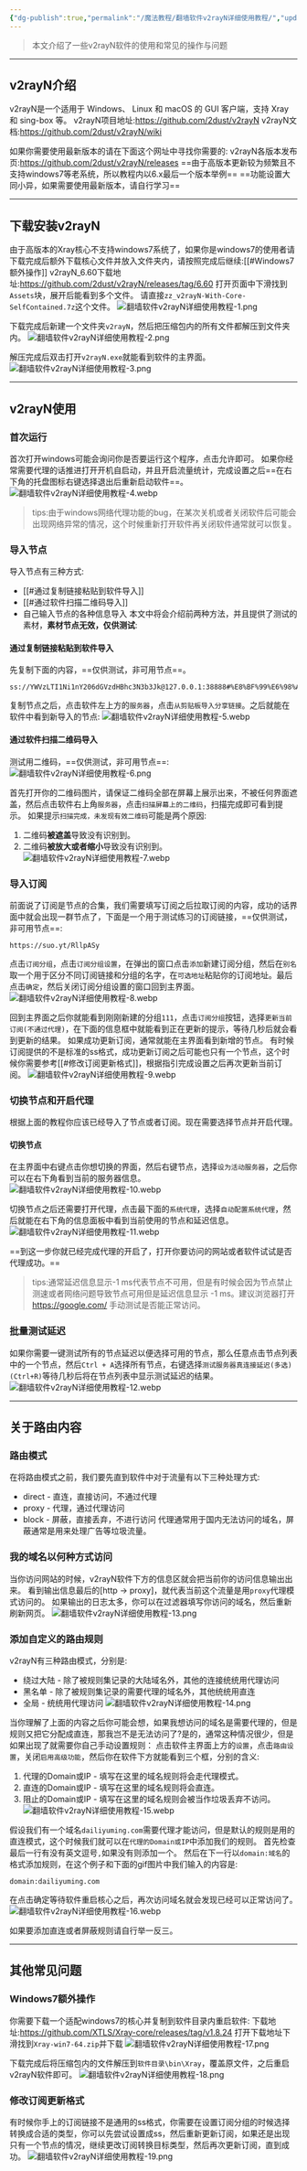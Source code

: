 ```yaml
---
{"dg-publish":true,"permalink":"/魔法教程/翻墙软件v2rayN详细使用教程/","updated":"2025-08-28T10:08:59.024+08:00"}
---
```



> 本文介绍了一些v2rayN软件的使用和常见的操作与问题

---
## v2rayN介绍
v2rayN是一个适用于 Windows、 Linux 和 macOS 的 GUI 客户端，支持 Xray和 sing-box 等。
v2rayN项目地址:https://github.com/2dust/v2rayN
v2rayN文档:https://github.com/2dust/v2rayN/wiki

如果你需要使用最新版本的请在下面这个网址中寻找你需要的:
v2rayN各版本发布页:https://github.com/2dust/v2rayN/releases
==由于高版本更新较为频繁且不支持windows7等老系统，所以教程内以6.x最后一个版本举例==
==功能设置大同小异，如果需要使用最新版本，请自行学习==

---
## 下载安装v2rayN
由于高版本的Xray核心不支持windows7系统了，如果你是windows7的使用者请下载完成后额外下载核心文件并放入文件夹内，请按照完成后继续:[[#Windows7额外操作]]
v2rayN_6.60下载地址:https://github.com/2dust/v2rayN/releases/tag/6.60
打开页面中下滑找到`Assets`块，展开后能看到多个文件。
请直接`zz_v2rayN-With-Core-SelfContained.7z`这个文件。
![翻墙软件v2rayN详细使用教程-1.png](/img/user/%E9%AD%94%E6%B3%95%E6%95%99%E7%A8%8B/pic/%E7%BF%BB%E5%A2%99%E8%BD%AF%E4%BB%B6v2rayN%E8%AF%A6%E7%BB%86%E4%BD%BF%E7%94%A8%E6%95%99%E7%A8%8B-1.png)

下载完成后新建一个文件夹`v2rayN`，然后把压缩包内的所有文件都解压到文件夹内。
![翻墙软件v2rayN详细使用教程-2.png](/img/user/%E9%AD%94%E6%B3%95%E6%95%99%E7%A8%8B/pic/%E7%BF%BB%E5%A2%99%E8%BD%AF%E4%BB%B6v2rayN%E8%AF%A6%E7%BB%86%E4%BD%BF%E7%94%A8%E6%95%99%E7%A8%8B-2.png)

解压完成后双击打开`v2rayN.exe`就能看到软件的主界面。
![翻墙软件v2rayN详细使用教程-3.png](/img/user/%E9%AD%94%E6%B3%95%E6%95%99%E7%A8%8B/pic/%E7%BF%BB%E5%A2%99%E8%BD%AF%E4%BB%B6v2rayN%E8%AF%A6%E7%BB%86%E4%BD%BF%E7%94%A8%E6%95%99%E7%A8%8B-3.png)

---
## v2rayN使用
### 首次运行
首次打开windows可能会询问你是否要运行这个程序，点击允许即可。
如果你经常需要代理的话推进打开开机自启动，并且开启流量统计，完成设置之后==在右下角的托盘图标右键选择退出后重新启动软件==。
![翻墙软件v2rayN详细使用教程-4.webp](/img/user/%E9%AD%94%E6%B3%95%E6%95%99%E7%A8%8B/pic/%E7%BF%BB%E5%A2%99%E8%BD%AF%E4%BB%B6v2rayN%E8%AF%A6%E7%BB%86%E4%BD%BF%E7%94%A8%E6%95%99%E7%A8%8B-4.webp)

> tips:由于windows网络代理功能的bug，在某次关机或者关闭软件后可能会出现网络异常的情况，这个时候重新打开软件再关闭软件通常就可以恢复。
### 导入节点
导入节点有三种方式:
- [[#通过复制链接粘贴到软件导入]]
- [[#通过软件扫描二维码导入]]
- 自己输入节点的各种信息导入
本文中将会介绍前两种方法，并且提供了测试的素材，**素材节点无效，仅供测试**:
#### 通过复制链接粘贴到软件导入
先复制下面的内容，==仅供测试，非可用节点==。
```测试节点
ss://YWVzLTI1Ni1nY206dGVzdHBhc3N3b3Jk@127.0.0.1:38888#%E8%BF%99%E6%98%AF%E4%B8%80%E4%B8%AA%E6%B5%8B%E8%AF%95%E8%8A%82%E7%82%B9
```

复制节点之后，点击软件左上方的`服务器`，点击`从剪贴板导入分享链接`。之后就能在软件中看到新导入的节点:
![翻墙软件v2rayN详细使用教程-5.webp](/img/user/%E9%AD%94%E6%B3%95%E6%95%99%E7%A8%8B/pic/%E7%BF%BB%E5%A2%99%E8%BD%AF%E4%BB%B6v2rayN%E8%AF%A6%E7%BB%86%E4%BD%BF%E7%94%A8%E6%95%99%E7%A8%8B-5.webp)

#### 通过软件扫描二维码导入
测试用二维码，==仅供测试，非可用节点==:
![翻墙软件v2rayN详细使用教程-6.png](/img/user/%E9%AD%94%E6%B3%95%E6%95%99%E7%A8%8B/pic/%E7%BF%BB%E5%A2%99%E8%BD%AF%E4%BB%B6v2rayN%E8%AF%A6%E7%BB%86%E4%BD%BF%E7%94%A8%E6%95%99%E7%A8%8B-6.png)

首先打开你的二维码图片，请保证二维码全部在屏幕上展示出来，不被任何界面遮盖，然后点击软件右上角`服务器`，点击`扫描屏幕上的二维码`，扫描完成即可看到提示。
如果提示`扫描完成，未发现有效二维码`可能是两个原因:
1. 二维码**被遮盖**导致没有识别到。
2. 二维码**被放大或者缩小**导致没有识别到。
![翻墙软件v2rayN详细使用教程-7.webp](/img/user/%E9%AD%94%E6%B3%95%E6%95%99%E7%A8%8B/pic/%E7%BF%BB%E5%A2%99%E8%BD%AF%E4%BB%B6v2rayN%E8%AF%A6%E7%BB%86%E4%BD%BF%E7%94%A8%E6%95%99%E7%A8%8B-7.webp)
### 导入订阅
前面说了订阅是节点的合集，我们需要填写订阅之后拉取订阅的内容，成功的话界面中就会出现一群节点了，下面是一个用于测试练习的订阅链接，==仅供测试，非可用节点==:
```测试订阅
https://suo.yt/RllpASy
```

点击`订阅分组`，点击`订阅分组设置`，在弹出的窗口点击`添加`新建订阅分组，然后在`别名`取一个用于区分不同订阅链接和分组的名字，在`可选地址`粘贴你的订阅地址。最后点击`确定`，然后关闭订阅分组设置的窗口回到主界面。
![翻墙软件v2rayN详细使用教程-8.webp](/img/user/%E9%AD%94%E6%B3%95%E6%95%99%E7%A8%8B/pic/%E7%BF%BB%E5%A2%99%E8%BD%AF%E4%BB%B6v2rayN%E8%AF%A6%E7%BB%86%E4%BD%BF%E7%94%A8%E6%95%99%E7%A8%8B-8.webp)

回到主界面之后你就能看到刚刚新建的分组`111`，点击`订阅分组`按钮，选择`更新当前订阅(不通过代理)`，在下面的信息框中就能看到正在更新的提示，等待几秒后就会看到更新的结果。 
如果成功更新订阅，通常就能在主界面看到新增的节点。
有时候订阅提供的不是标准的ss格式，成功更新订阅之后可能也只有一个节点，这个时候你需要参考[[#修改订阅更新格式]]，根据指引完成设置之后再次更新当前订阅。
![翻墙软件v2rayN详细使用教程-9.webp](/img/user/%E9%AD%94%E6%B3%95%E6%95%99%E7%A8%8B/pic/%E7%BF%BB%E5%A2%99%E8%BD%AF%E4%BB%B6v2rayN%E8%AF%A6%E7%BB%86%E4%BD%BF%E7%94%A8%E6%95%99%E7%A8%8B-9.webp)
### 切换节点和开启代理
根据上面的教程你应该已经导入了节点或者订阅。现在需要选择节点并开启代理。
#### 切换节点
在主界面中右键点击你想切换的界面，然后右键节点，选择`设为活动服务器`，之后你可以在右下角看到当前的服务器信息。
![翻墙软件v2rayN详细使用教程-10.webp](/img/user/%E9%AD%94%E6%B3%95%E6%95%99%E7%A8%8B/pic/%E7%BF%BB%E5%A2%99%E8%BD%AF%E4%BB%B6v2rayN%E8%AF%A6%E7%BB%86%E4%BD%BF%E7%94%A8%E6%95%99%E7%A8%8B-10.webp)

切换节点之后还需要打开代理，点击最下面的`系统代理`，选择`自动配置系统代理`，然后就能在右下角的信息面板中看到当前使用的节点和延迟信息。
![翻墙软件v2rayN详细使用教程-11.webp](/img/user/%E9%AD%94%E6%B3%95%E6%95%99%E7%A8%8B/pic/%E7%BF%BB%E5%A2%99%E8%BD%AF%E4%BB%B6v2rayN%E8%AF%A6%E7%BB%86%E4%BD%BF%E7%94%A8%E6%95%99%E7%A8%8B-11.webp)

==到这一步你就已经完成代理的开启了，打开你要访问的网站或者软件试试是否代理成功。==

> tips:通常延迟信息显示-1 ms代表节点不可用，但是有时候会因为节点禁止测速或者网络问题导致节点可用但是延迟信息显示 -1 ms。建议浏览器打开 https://google.com/ 手动测试是否能正常访问。
### 批量测试延迟
如果你需要一键测试所有的节点延迟以便选择可用的节点，那么任意点击节点列表中的一个节点，然后`Ctrl + A`选择所有节点，右键选择`测试服务器真连接延迟(多选)(Ctrl+R)`等待几秒后将在节点列表中显示测试延迟的结果。
![翻墙软件v2rayN详细使用教程-12.webp](/img/user/%E9%AD%94%E6%B3%95%E6%95%99%E7%A8%8B/pic/%E7%BF%BB%E5%A2%99%E8%BD%AF%E4%BB%B6v2rayN%E8%AF%A6%E7%BB%86%E4%BD%BF%E7%94%A8%E6%95%99%E7%A8%8B-12.webp)

---
## 关于路由内容
### 路由模式
在将路由模式之前，我们要先直到软件中对于流量有以下三种处理方式:
- direct - 直连，直接访问，不通过代理
- proxy - 代理，通过代理访问
- block - 屏蔽，直接丢弃，不进行访问
代理通常用于国内无法访问的域名，屏蔽通常是用来处理广告等垃圾流量。
### 我的域名以何种方式访问
当你访问网站的时候，v2rayN软件下方的信息区就会把当前你的访问信息输出出来。
看到输出信息最后的[http -> proxy]，就代表当前这个流量是用`proxy`代理模式访问的。
如果输出的日志太多，你可以在过滤器填写你访问的域名，然后重新刷新网页。
![翻墙软件v2rayN详细使用教程-13.png](/img/user/%E9%AD%94%E6%B3%95%E6%95%99%E7%A8%8B/pic/%E7%BF%BB%E5%A2%99%E8%BD%AF%E4%BB%B6v2rayN%E8%AF%A6%E7%BB%86%E4%BD%BF%E7%94%A8%E6%95%99%E7%A8%8B-13.png)

### 添加自定义的路由规则
v2rayN有三种路由模式，分别是:
- 绕过大陆 - 除了被规则集记录的大陆域名外，其他的连接统统用代理访问
- 黑名单 - 除了被规则集记录的需要代理的域名外，其他统统用直连
- 全局 - 统统用代理访问
![翻墙软件v2rayN详细使用教程-14.png](/img/user/%E9%AD%94%E6%B3%95%E6%95%99%E7%A8%8B/pic/%E7%BF%BB%E5%A2%99%E8%BD%AF%E4%BB%B6v2rayN%E8%AF%A6%E7%BB%86%E4%BD%BF%E7%94%A8%E6%95%99%E7%A8%8B-14.png)

当你理解了上面的内容之后你可能会想，如果我想访问的域名是需要代理的，但是规则又把它分配成直连，那我岂不是无法访问了?是的，通常这种情况很少，但是如果出现了就需要你自己手动设置规则：
点击软件主界面上方的`设置`，点击`路由设置`，关闭`启用高级功能`，然后你在软件下方就能看到三个框，分别的含义:
1. 代理的Domain或IP - 填写在这里的域名规则将会走代理模式。
2. 直连的Domain或IP - 填写在这里的域名规则将会直连。
3. 阻止的Domain或IP - 填写在这里的域名规则会被当作垃圾丢弃不访问。
![翻墙软件v2rayN详细使用教程-15.webp](/img/user/%E9%AD%94%E6%B3%95%E6%95%99%E7%A8%8B/pic/%E7%BF%BB%E5%A2%99%E8%BD%AF%E4%BB%B6v2rayN%E8%AF%A6%E7%BB%86%E4%BD%BF%E7%94%A8%E6%95%99%E7%A8%8B-15.webp)

假设我们有一个域名`dailiyuming.com`需要代理才能访问，但是默认的规则是用的直连模式，这个时候我们就可以在`代理的Domain或IP`中添加我们的规则。
首先检查最后一行有没有英文逗号`,`如果没有则添加一个。
然后在下一行以`domain:域名`的格式添加规则，在这个例子和下面的gif图片中我们输入的内容是:
```
domain:dailiyuming.com
```
在点击确定等待软件重启核心之后，再次访问域名就会发现已经可以正常访问了。
![翻墙软件v2rayN详细使用教程-16.webp](/img/user/%E9%AD%94%E6%B3%95%E6%95%99%E7%A8%8B/pic/%E7%BF%BB%E5%A2%99%E8%BD%AF%E4%BB%B6v2rayN%E8%AF%A6%E7%BB%86%E4%BD%BF%E7%94%A8%E6%95%99%E7%A8%8B-16.webp)

如果要添加直连或者屏蔽规则请自行举一反三。

---
## 其他常见问题
### Windows7额外操作
你需要下载一个适配windows7的核心并复制到软件目录内重启软件:
下载地址:https://github.com/XTLS/Xray-core/releases/tag/v1.8.24
打开下载地址下滑找到`Xray-win7-64.zip`并下载
![翻墙软件v2rayN详细使用教程-17.png](/img/user/%E9%AD%94%E6%B3%95%E6%95%99%E7%A8%8B/pic/%E7%BF%BB%E5%A2%99%E8%BD%AF%E4%BB%B6v2rayN%E8%AF%A6%E7%BB%86%E4%BD%BF%E7%94%A8%E6%95%99%E7%A8%8B-17.png)

下载完成后将压缩包内的文件解压到`软件目录\bin\Xray`，覆盖原文件，之后重启v2rayN软件即可。
![翻墙软件v2rayN详细使用教程-18.png](/img/user/%E9%AD%94%E6%B3%95%E6%95%99%E7%A8%8B/pic/%E7%BF%BB%E5%A2%99%E8%BD%AF%E4%BB%B6v2rayN%E8%AF%A6%E7%BB%86%E4%BD%BF%E7%94%A8%E6%95%99%E7%A8%8B-18.png)
### 修改订阅更新格式
有时候你手上的订阅链接不是通用的ss格式，你需要在设置订阅分组的时候选择转换成合适的类型，你可以先尝试设置成ss，然后重新更新订阅，如果还是出现只有一个节点的情况，继续更改订阅转换目标类型，然后再次更新订阅，直到成功。
![翻墙软件v2rayN详细使用教程-19.png](/img/user/%E9%AD%94%E6%B3%95%E6%95%99%E7%A8%8B/pic/%E7%BF%BB%E5%A2%99%E8%BD%AF%E4%BB%B6v2rayN%E8%AF%A6%E7%BB%86%E4%BD%BF%E7%94%A8%E6%95%99%E7%A8%8B-19.png)